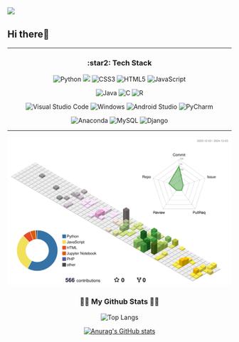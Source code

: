 <img src="https://capsule-render.vercel.app/api?type=waving&color=auto&height=300&section=header&text=EUNSEO%20LEE&fontSize=90" />

## Hi there👋

<!--
**les0498/les0498** is a ✨ _special_ ✨ repository because its `README.md` (this file) appears on your GitHub profile.

Here are some ideas to get you started:

- 🔭 I’m currently working on ...
- 🌱 I’m currently learning ...
- 👯 I’m looking to collaborate on ...
- 🤔 I’m looking for help with ...
- 💬 Ask me about ...
- 📫 How to reach me: ...
- 😄 Pronouns: ...
- ⚡ Fun fact: ...
-->

<hr>



<div align="center">
<h3>:star2: Tech Stack</h3>

![Python](https://img.shields.io/badge/python-3670A0?style=flat-square&logo=python&logoColor=ffdd54) 
<img src="https://img.shields.io/badge/React-61DAFB?style=flat-square&logo=React&logoColor=white">
![CSS3](https://img.shields.io/badge/css3-%231572B6.svg?style=flat-square&logo=css3&logoColor=white) ![HTML5](https://img.shields.io/badge/html5-%23E34F26.svg?style=flat-square&logo=html5&logoColor=white) ![JavaScript](https://img.shields.io/badge/javascript-%23323330.svg?style=flat-square&logo=javascript&logoColor=%23F7DF1E) 

![Java](https://img.shields.io/badge/java-%23ED8B00.svg?style=flat-square&logo=openjdk&logoColor=white) 
![C](https://img.shields.io/badge/c-%2300599C.svg?style=flat-square&logo=c&logoColor=white) ![R](https://img.shields.io/badge/r-%23276DC3.svg?style=flat-square&logo=r&logoColor=white)

 ![Visual Studio Code](https://img.shields.io/badge/Visual%20Studio%20Code-0078d7.svg?style=flat-square&logo=visual-studio-code&logoColor=white)
![Windows](https://img.shields.io/badge/Windows-0078D6?style=flat-square&logo=windows&logoColor=white)
![Android Studio](https://img.shields.io/badge/Android%20Studio-3DDC84.svg?style=flat-square&logo=android-studio&logoColor=white) ![PyCharm](https://img.shields.io/badge/pycharm-143?style=flat-square&logo=pycharm&logoColor=black&color=black&labelColor=green)

![Anaconda](https://img.shields.io/badge/Anaconda-%2344A833.svg?style=flat-square&logo=anaconda&logoColor=white) 
![MySQL](https://img.shields.io/badge/mysql-%2300f.svg?style=flat-square&logo=mysql&logoColor=white)
![Django](https://img.shields.io/badge/django-%23092E20.svg?style=flat-square&logo=django&logoColor=white)


</div>
<hr>


<!-- 3D 잔디 이미지 -->
![](./profile-3d-contrib/profile-season-animate.svg)



<h3 align="center">👩‍💻 My Github Stats 👩‍💻</h3>
<div align="center">



![Top Langs](https://github-readme-stats.vercel.app/api/top-langs/?username=les0498&layout=compact&theme=cobalt)

[![Anurag's GitHub stats](https://github-readme-stats.vercel.app/api?username=les0498)](https://github.com/anuraghazra/github-readme-stats)

</div>

